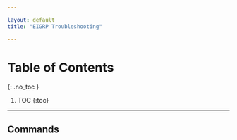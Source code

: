 ```yaml
---

layout: default
title: "EIGRP Troubleshooting"

---
```


# Table of Contents  
{: .no_toc }

1. TOC 
{:toc}

---

## **Commands** 


